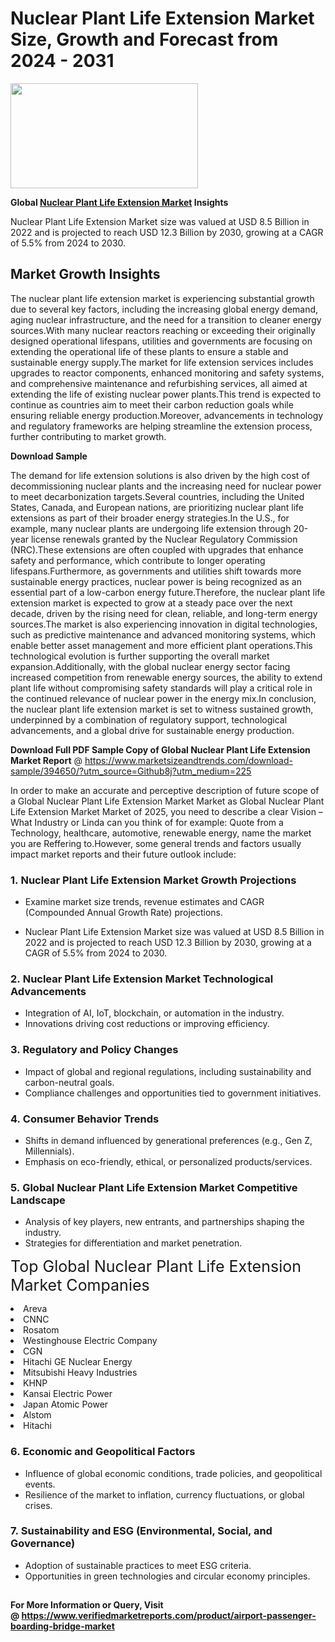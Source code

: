 <H1>Nuclear Plant Life Extension Market Size, Growth and Forecast from 2024 - 2031</H1><img class="aligncenter size-medium wp-image-584254" src="https://thirdeyenews.in/wp-content/uploads/2024/09/Global-Market-Research-300x168.jpeg" alt="" width="300" height="168" /><p><strong>Global&nbsp;<a href="https://www.marketsizeandtrends.com/download-sample/394650/?utm_source=Github8j?utm_medium=225">Nuclear Plant Life Extension Market</a> Insights</strong></p><p>Nuclear Plant Life Extension Market size was valued at USD 8.5 Billion in 2022 and is projected to reach USD 12.3 Billion by 2030, growing at a CAGR of 5.5% from 2024 to 2030.</p><p><h2>Market Growth Insights</h2> <p>The nuclear plant life extension market is experiencing substantial growth due to several key factors, including the increasing global energy demand, aging nuclear infrastructure, and the need for a transition to cleaner energy sources.With many nuclear reactors reaching or exceeding their originally designed operational lifespans, utilities and governments are focusing on extending the operational life of these plants to ensure a stable and sustainable energy supply.The market for life extension services includes upgrades to reactor components, enhanced monitoring and safety systems, and comprehensive maintenance and refurbishing services, all aimed at extending the life of existing nuclear power plants.This trend is expected to continue as countries aim to meet their carbon reduction goals while ensuring reliable energy production.Moreover, advancements in technology and regulatory frameworks are helping streamline the extension process, further contributing to market growth.</p> <p><strong>Download Sample</strong></p> <p>The demand for life extension solutions is also driven by the high cost of decommissioning nuclear plants and the increasing need for nuclear power to meet decarbonization targets.Several countries, including the United States, Canada, and European nations, are prioritizing nuclear plant life extensions as part of their broader energy strategies.In the U.S., for example, many nuclear plants are undergoing life extension through 20-year license renewals granted by the Nuclear Regulatory Commission (NRC).These extensions are often coupled with upgrades that enhance safety and performance, which contribute to longer operating lifespans.Furthermore, as governments and utilities shift towards more sustainable energy practices, nuclear power is being recognized as an essential part of a low-carbon energy future.Therefore, the nuclear plant life extension market is expected to grow at a steady pace over the next decade, driven by the rising need for clean, reliable, and long-term energy sources.The market is also experiencing innovation in digital technologies, such as predictive maintenance and advanced monitoring systems, which enable better asset management and more efficient plant operations.This technological evolution is further supporting the overall market expansion.Additionally, with the global nuclear energy sector facing increased competition from renewable energy sources, the ability to extend plant life without compromising safety standards will play a critical role in the continued relevance of nuclear power in the energy mix.In conclusion, the nuclear plant life extension market is set to witness sustained growth, underpinned by a combination of regulatory support, technological advancements, and a global drive for sustainable energy production.</p> <p><span class=""><strong>Download Full PDF Sample Copy of Global Nuclear Plant Life Extension Market Report</strong> @ <a href="https://www.marketsizeandtrends.com/download-sample/394650/?utm_source=Github8j?utm_medium=225" target="_blank">https://www.marketsizeandtrends.com/download-sample/394650/?utm_source=Github8j?utm_medium=225</a></span></p><p>In order to make an accurate and perceptive description of future scope of a Global&nbsp;Nuclear Plant Life Extension Market Market as Global&nbsp;Nuclear Plant Life Extension Market Market of 2025, you need to describe a clear Vision &ndash; What Industry or Linda can you think of for example: Quote from a Technology, healthcare, automotive, renewable energy, name the market you are Reffering to.However, some general trends and factors usually impact market reports and their future outlook include:</p><h3>1.&nbsp;<strong>Nuclear Plant Life Extension Market Growth Projections</strong></h3><ul><li>Examine market size trends, revenue estimates and CAGR (Compounded Annual Growth Rate) projections.</li><li><p>Nuclear Plant Life Extension Market size was valued at USD 8.5 Billion in 2022 and is projected to reach USD 12.3 Billion by 2030, growing at a CAGR of 5.5% from 2024 to 2030.</p></li></ul><h3>2.&nbsp;<strong>Nuclear Plant Life Extension Market Technological Advancements</strong></h3><ul><li>Integration of AI, IoT, blockchain, or automation in the industry.</li><li>Innovations driving cost reductions or improving efficiency.</li></ul><h3>3.&nbsp;<strong>Regulatory and Policy Changes</strong></h3><ul><li>Impact of global and regional regulations, including sustainability and carbon-neutral goals.</li><li>Compliance challenges and opportunities tied to government initiatives.</li></ul><h3>4.&nbsp;<strong>Consumer Behavior Trends</strong></h3><ul><li>Shifts in demand influenced by generational preferences (e.g., Gen Z, Millennials).</li><li>Emphasis on eco-friendly, ethical, or personalized products/services.</li></ul><h3>5.&nbsp;<strong>Global Nuclear Plant Life Extension Market Competitive Landscape</strong></h3><ul><li>Analysis of key players, new entrants, and partnerships shaping the industry.</li><li>Strategies for differentiation and market penetration.</li></ul><p data-pm-slice="1 1 []"><span style="color: inherit; font-family: inherit; font-size: 25px;">Top Global Nuclear Plant Life Extension Market Companies</span></p><div class="" data-test-id=""><p><li>Areva</li><li> CNNC</li><li> Rosatom</li><li> Westinghouse Electric Company</li><li> CGN</li><li> Hitachi GE Nuclear Energy</li><li> Mitsubishi Heavy Industries</li><li> KHNP</li><li> Kansai Electric Power</li><li> Japan Atomic Power</li><li> Alstom</li><li> Hitachi</li></p></div><h3>6.&nbsp;<strong>Economic and Geopolitical Factors</strong></h3><ul><li>Influence of global economic conditions, trade policies, and geopolitical events.</li><li>Resilience of the market to inflation, currency fluctuations, or global crises.</li></ul><h3>7.&nbsp;<strong>Sustainability and ESG (Environmental, Social, and Governance)</strong></h3><ul><li>Adoption of sustainable practices to meet ESG criteria.</li><li>Opportunities in green technologies and circular economy principles.</li></ul><h2><strong style="font-size: 14px;">For More Information or Query, Visit @&nbsp;</strong><a style="background-color: #ffffff; font-size: 14px;" href="https://www.marketsizeandtrends.com/report/nuclear-plant-life-extension-market/" target="_blank">https://www.verifiedmarketreports.com/product/airport-passenger-boarding-bridge-market</a></h2>